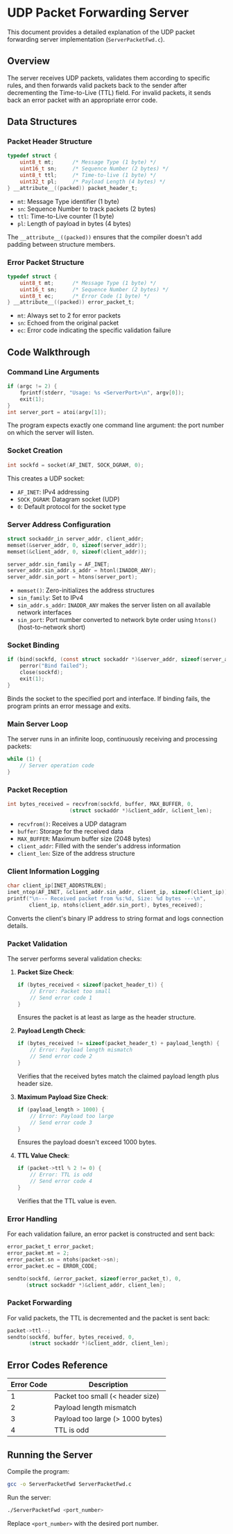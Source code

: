 # UDP Packet Forwarding Server

This document provides a detailed explanation of the UDP packet forwarding server implementation (`ServerPacketFwd.c`).

## Overview

The server receives UDP packets, validates them according to specific rules, and then forwards valid packets back to the sender after decrementing the Time-to-Live (TTL) field. For invalid packets, it sends back an error packet with an appropriate error code.

## Data Structures

### Packet Header Structure

```c
typedef struct {
    uint8_t mt;      /* Message Type (1 byte) */
    uint16_t sn;     /* Sequence Number (2 bytes) */
    uint8_t ttl;     /* Time-to-live (1 byte) */
    uint32_t pl;     /* Payload Length (4 bytes) */
} __attribute__((packed)) packet_header_t;
```

- `mt`: Message Type identifier (1 byte)
- `sn`: Sequence Number to track packets (2 bytes)
- `ttl`: Time-to-Live counter (1 byte)
- `pl`: Length of payload in bytes (4 bytes)

The `__attribute__((packed))` ensures that the compiler doesn't add padding between structure members.

### Error Packet Structure

```c
typedef struct {
    uint8_t mt;      /* Message Type (1 byte) */
    uint16_t sn;     /* Sequence Number (2 bytes) */
    uint8_t ec;      /* Error Code (1 byte) */
} __attribute__((packed)) error_packet_t;
```

- `mt`: Always set to 2 for error packets
- `sn`: Echoed from the original packet
- `ec`: Error code indicating the specific validation failure

## Code Walkthrough

### Command Line Arguments

```c
if (argc != 2) {
    fprintf(stderr, "Usage: %s <ServerPort>\n", argv[0]);
    exit(1);
}
int server_port = atoi(argv[1]);
```

The program expects exactly one command line argument: the port number on which the server will listen.

### Socket Creation

```c
int sockfd = socket(AF_INET, SOCK_DGRAM, 0);
```

This creates a UDP socket:
- `AF_INET`: IPv4 addressing
- `SOCK_DGRAM`: Datagram socket (UDP)
- `0`: Default protocol for the socket type

### Server Address Configuration

```c
struct sockaddr_in server_addr, client_addr;
memset(&server_addr, 0, sizeof(server_addr));
memset(&client_addr, 0, sizeof(client_addr));

server_addr.sin_family = AF_INET;
server_addr.sin_addr.s_addr = htonl(INADDR_ANY);
server_addr.sin_port = htons(server_port);
```

- `memset()`: Zero-initializes the address structures
- `sin_family`: Set to IPv4
- `sin_addr.s_addr`: `INADDR_ANY` makes the server listen on all available network interfaces
- `sin_port`: Port number converted to network byte order using `htons()` (host-to-network short)

### Socket Binding

```c
if (bind(sockfd, (const struct sockaddr *)&server_addr, sizeof(server_addr)) < 0) {
    perror("Bind failed");
    close(sockfd);
    exit(1);
}
```

Binds the socket to the specified port and interface. If binding fails, the program prints an error message and exits.

### Main Server Loop

The server runs in an infinite loop, continuously receiving and processing packets:

```c
while (1) {
    // Server operation code
}
```

### Packet Reception

```c
int bytes_received = recvfrom(sockfd, buffer, MAX_BUFFER, 0, 
                    (struct sockaddr *)&client_addr, &client_len);
```

- `recvfrom()`: Receives a UDP datagram
- `buffer`: Storage for the received data
- `MAX_BUFFER`: Maximum buffer size (2048 bytes)
- `client_addr`: Filled with the sender's address information
- `client_len`: Size of the address structure

### Client Information Logging

```c
char client_ip[INET_ADDRSTRLEN];
inet_ntop(AF_INET, &client_addr.sin_addr, client_ip, sizeof(client_ip));
printf("\n--- Received packet from %s:%d, Size: %d bytes ---\n", 
       client_ip, ntohs(client_addr.sin_port), bytes_received);
```

Converts the client's binary IP address to string format and logs connection details.

### Packet Validation

The server performs several validation checks:

1. **Packet Size Check**:
   ```c
   if (bytes_received < sizeof(packet_header_t)) {
       // Error: Packet too small
       // Send error code 1
   }
   ```
   Ensures the packet is at least as large as the header structure.

2. **Payload Length Check**:
   ```c
   if (bytes_received != sizeof(packet_header_t) + payload_length) {
       // Error: Payload length mismatch
       // Send error code 2
   }
   ```
   Verifies that the received bytes match the claimed payload length plus header size.

3. **Maximum Payload Size Check**:
   ```c
   if (payload_length > 1000) {
       // Error: Payload too large
       // Send error code 3
   }
   ```
   Ensures the payload doesn't exceed 1000 bytes.

4. **TTL Value Check**:
   ```c
   if (packet->ttl % 2 != 0) {
       // Error: TTL is odd
       // Send error code 4
   }
   ```
   Verifies that the TTL value is even.

### Error Handling

For each validation failure, an error packet is constructed and sent back:

```c
error_packet_t error_packet;
error_packet.mt = 2;
error_packet.sn = ntohs(packet->sn);
error_packet.ec = ERROR_CODE;  

sendto(sockfd, &error_packet, sizeof(error_packet_t), 0,
      (struct sockaddr *)&client_addr, client_len);
```

### Packet Forwarding

For valid packets, the TTL is decremented and the packet is sent back:

```c
packet->ttl--;
sendto(sockfd, buffer, bytes_received, 0, 
       (struct sockaddr *)&client_addr, client_len);
```

## Error Codes Reference

| Error Code | Description |
|------------|-------------|
| 1 | Packet too small (< header size) |
| 2 | Payload length mismatch |
| 3 | Payload too large (> 1000 bytes) |
| 4 | TTL is odd |

## Running the Server

Compile the program:
```bash
gcc -o ServerPacketFwd ServerPacketFwd.c
```

Run the server:
```bash
./ServerPacketFwd <port_number>
```
Replace `<port_number>` with the desired port number.
